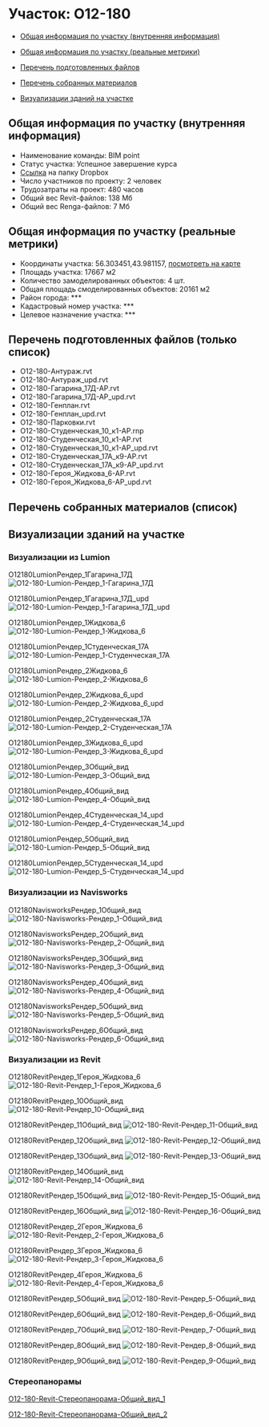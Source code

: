 # Участок: O12-180

* [Общая информация по участку (внутренняя информация)](#Chapter1)

* [Общая информация по участку (реальные метрики)](#Chapter2)

* [Перечень подготовленных файлов](#Chapter3)

* [Перечень собранных материалов](#Chapter4)

* [Визуализации зданий на участке](#Chapter5)

## <a id="Chapter1"></a> Общая информация по участку (внутренняя информация)
+ Наименование команды: BIM point
+ Статус участка: Успешное завершение курса
+ [Ссылка](https://www.dropbox.com/sh/wvvgv1nw1iqred9/AABCfl4Rl98GdOdRbk4Q6NMga/O12_180?dl=0) на папку Dropbox
+ Число участников по проекту: 2 человек
+ Трудозатраты на проект: 480 часов
+ Общий вес Revit-файлов: 138 Мб
+ Общий вес Renga-файлов: 7 Мб
## <a id="Chapter2"></a> Общая информация по участку (реальные метрики)
+ Координаты участка: 56.303451,43.981157, [посмотреть на карте](https://yandex.ru/maps/47/nizhny-novgorod/?ll=43.981157%2C56.303451&z=19)
+ Площадь участка: 17667 м2
+ Количество замоделированных объектов: 4 шт.
+ Общая площадь смоделированных объектов: 20161 м2
+ Район города: *** 
+ Кадастровый номер участка: *** 
+ Целевое назначение участка: *** 
## <a id="Chapter3"></a> Перечень подготовленных файлов (только список)
+ O12-180-Антураж.rvt
+ O12-180-Антураж_upd.rvt
+ O12-180-Гагарина_17Д-АР.rvt
+ O12-180-Гагарина_17Д-АР_upd.rvt
+ O12-180-Генплан.rvt
+ O12-180-Генплан_upd.rvt
+ O12-180-Парковки.rvt
+ O12-180-Студенческая_10_к1-АР.rnp
+ O12-180-Студенческая_10_к1-АР.rvt
+ O12-180-Студенческая_10_к1-АР_upd.rvt
+ O12-180-Студенческая_17А_к9-АР.rvt
+ O12-180-Студенческая_17А_к9-АР_upd.rvt
+ О12-180-Героя_Жидкова_6-АР.rvt
+ О12-180-Героя_Жидкова_6-АР_upd.rvt
## <a id="Chapter4"></a> Перечень собранных материалов (список)
## <a id="Chapter5"></a> Визуализации зданий на участке
### Визуализации из Lumion
O12180LumionРендер_1Гагарина_17Д
![O12-180-Lumion-Рендер_1-Гагарина_17Д](/Images/O12_180/O12-180-Lumion-Рендер_1-Гагарина_17Д_Compressed.jpg)

O12180LumionРендер_1Гагарина_17Д_upd
![O12-180-Lumion-Рендер_1-Гагарина_17Д_upd](/Images/O12_180/O12-180-Lumion-Рендер_1-Гагарина_17Д_upd_Compressed.jpg)

O12180LumionРендер_1Жидкова_6
![O12-180-Lumion-Рендер_1-Жидкова_6](/Images/O12_180/O12-180-Lumion-Рендер_1-Жидкова_6_Compressed.jpg)

O12180LumionРендер_1Студенческая_17А
![O12-180-Lumion-Рендер_1-Студенческая_17А](/Images/O12_180/O12-180-Lumion-Рендер_1-Студенческая_17А_Compressed.jpg)

O12180LumionРендер_2Жидкова_6
![O12-180-Lumion-Рендер_2-Жидкова_6](/Images/O12_180/O12-180-Lumion-Рендер_2-Жидкова_6_Compressed.jpg)

O12180LumionРендер_2Жидкова_6_upd
![O12-180-Lumion-Рендер_2-Жидкова_6_upd](/Images/O12_180/O12-180-Lumion-Рендер_2-Жидкова_6_upd_Compressed.jpg)

O12180LumionРендер_2Студенческая_17А
![O12-180-Lumion-Рендер_2-Студенческая_17А](/Images/O12_180/O12-180-Lumion-Рендер_2-Студенческая_17А_Compressed.jpg)

O12180LumionРендер_3Жидкова_6_upd
![O12-180-Lumion-Рендер_3-Жидкова_6_upd](/Images/O12_180/O12-180-Lumion-Рендер_3-Жидкова_6_upd_Compressed.jpg)

O12180LumionРендер_3Общий_вид
![O12-180-Lumion-Рендер_3-Общий_вид](/Images/O12_180/O12-180-Lumion-Рендер_3-Общий_вид_Compressed.jpg)

O12180LumionРендер_4Общий_вид
![O12-180-Lumion-Рендер_4-Общий_вид](/Images/O12_180/O12-180-Lumion-Рендер_4-Общий_вид_Compressed.jpg)

O12180LumionРендер_4Студенческая_14_upd
![O12-180-Lumion-Рендер_4-Студенческая_14_upd](/Images/O12_180/O12-180-Lumion-Рендер_4-Студенческая_14_upd_Compressed.jpg)

O12180LumionРендер_5Общий_вид
![O12-180-Lumion-Рендер_5-Общий_вид](/Images/O12_180/O12-180-Lumion-Рендер_5-Общий_вид_Compressed.jpg)

O12180LumionРендер_5Студенческая_14_upd
![O12-180-Lumion-Рендер_5-Студенческая_14_upd](/Images/O12_180/O12-180-Lumion-Рендер_5-Студенческая_14_upd_Compressed.jpg)

### Визуализации из Navisworks
O12180NavisworksРендер_1Общий_вид
![O12-180-Navisworks-Рендер_1-Общий_вид](/Images/O12_180/O12-180-Navisworks-Рендер_1-Общий_вид_Compressed.jpg)

O12180NavisworksРендер_2Общий_вид
![O12-180-Navisworks-Рендер_2-Общий_вид](/Images/O12_180/O12-180-Navisworks-Рендер_2-Общий_вид_Compressed.jpg)

O12180NavisworksРендер_3Общий_вид
![O12-180-Navisworks-Рендер_3-Общий_вид](/Images/O12_180/O12-180-Navisworks-Рендер_3-Общий_вид_Compressed.jpg)

O12180NavisworksРендер_4Общий_вид
![O12-180-Navisworks-Рендер_4-Общий_вид](/Images/O12_180/O12-180-Navisworks-Рендер_4-Общий_вид_Compressed.jpg)

O12180NavisworksРендер_5Общий_вид
![O12-180-Navisworks-Рендер_5-Общий_вид](/Images/O12_180/O12-180-Navisworks-Рендер_5-Общий_вид_Compressed.jpg)

O12180NavisworksРендер_6Общий_вид
![O12-180-Navisworks-Рендер_6-Общий_вид](/Images/O12_180/O12-180-Navisworks-Рендер_6-Общий_вид_Compressed.jpg)

### Визуализации из Revit
O12180RevitРендер_1Героя_Жидкова_6
![O12-180-Revit-Рендер_1-Героя_Жидкова_6](/Images/O12_180/O12-180-Revit-Рендер_1-Героя_Жидкова_6_Compressed.jpg)

O12180RevitРендер_10Общий_вид
![O12-180-Revit-Рендер_10-Общий_вид](/Images/O12_180/O12-180-Revit-Рендер_10-Общий_вид_Compressed.jpg)

O12180RevitРендер_11Общий_вид
![O12-180-Revit-Рендер_11-Общий_вид](/Images/O12_180/O12-180-Revit-Рендер_11-Общий_вид_Compressed.jpg)

O12180RevitРендер_12Общий_вид
![O12-180-Revit-Рендер_12-Общий_вид](/Images/O12_180/O12-180-Revit-Рендер_12-Общий_вид_Compressed.jpg)

O12180RevitРендер_13Общий_вид
![O12-180-Revit-Рендер_13-Общий_вид](/Images/O12_180/O12-180-Revit-Рендер_13-Общий_вид_Compressed.jpg)

O12180RevitРендер_14Общий_вид
![O12-180-Revit-Рендер_14-Общий_вид](/Images/O12_180/O12-180-Revit-Рендер_14-Общий_вид_Compressed.jpg)

O12180RevitРендер_15Общий_вид
![O12-180-Revit-Рендер_15-Общий_вид](/Images/O12_180/O12-180-Revit-Рендер_15-Общий_вид_Compressed.jpg)

O12180RevitРендер_16Общий_вид
![O12-180-Revit-Рендер_16-Общий_вид](/Images/O12_180/O12-180-Revit-Рендер_16-Общий_вид_Compressed.jpg)

O12180RevitРендер_2Героя_Жидкова_6
![O12-180-Revit-Рендер_2-Героя_Жидкова_6](/Images/O12_180/O12-180-Revit-Рендер_2-Героя_Жидкова_6_Compressed.jpg)

O12180RevitРендер_3Героя_Жидкова_6
![O12-180-Revit-Рендер_3-Героя_Жидкова_6](/Images/O12_180/O12-180-Revit-Рендер_3-Героя_Жидкова_6_Compressed.jpg)

O12180RevitРендер_4Героя_Жидкова_6
![O12-180-Revit-Рендер_4-Героя_Жидкова_6](/Images/O12_180/O12-180-Revit-Рендер_4-Героя_Жидкова_6_Compressed.jpg)

O12180RevitРендер_5Общий_вид
![O12-180-Revit-Рендер_5-Общий_вид](/Images/O12_180/O12-180-Revit-Рендер_5-Общий_вид_Compressed.jpg)

O12180RevitРендер_6Общий_вид
![O12-180-Revit-Рендер_6-Общий_вид](/Images/O12_180/O12-180-Revit-Рендер_6-Общий_вид_Compressed.jpg)

O12180RevitРендер_7Общий_вид
![O12-180-Revit-Рендер_7-Общий_вид](/Images/O12_180/O12-180-Revit-Рендер_7-Общий_вид_Compressed.jpg)

O12180RevitРендер_8Общий_вид
![O12-180-Revit-Рендер_8-Общий_вид](/Images/O12_180/O12-180-Revit-Рендер_8-Общий_вид_Compressed.jpg)

O12180RevitРендер_9Общий_вид
![O12-180-Revit-Рендер_9-Общий_вид](/Images/O12_180/O12-180-Revit-Рендер_9-Общий_вид_Compressed.jpg)

### Стереопанорамы
[O12-180-Revit-Стереопанорама-Общий_вид_1](https://pano.autodesk.com/pano.html?url=jpgs/8836fc85-0201-47ae-b625-ea03e015fe04&version=2)

[O12-180-Revit-Стереопанорама-Общий_вид_2](https://pano.autodesk.com/pano.html?url=jpgs/a5a856d5-a0ef-4c13-9e94-87e2c4348e46&version=2)

